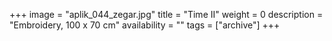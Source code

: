 +++
image = "aplik_044_zegar.jpg"
title = "Time II"
weight = 0
description = "Embroidery, 100 x 70 cm"
availability = ""
tags = ["archive"]
+++
